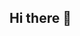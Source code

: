 ## Hi there 👋

<!--
**cheolding119/cheolding119** is a ✨ _special_ ✨ repository because its `README.md` (this file) appears on your GitHub profile.
![배지 이름](https://img.shields.io/badge/버전-v1.0-blue)
Here are some ideas to get you started:
### 안녕하세용
- 🔭 I’m currently working on ...
- 🌱 I’m currently learning ...
- 👯 I’m looking to collaborate on ...
- 🤔 I’m looking for help with ...
- 💬 Ask me about ...
- 📫 How to reach me: ...
- 😄 Pronouns: ...
- ⚡ Fun fact: ...
-->
